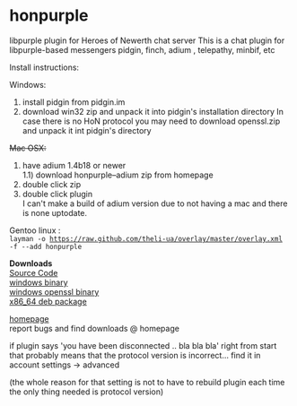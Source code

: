 honpurple
=========

libpurple plugin for Heroes of Newerth chat server
This is a chat plugin for libpurple-based messengers
pidgin, finch, adium , telepathy, minbif, etc

Install instructions:

Windows:

1) install pidgin from pidgin.im  
2) download win32 zip and unpack it into pidgin's installation directory
In case there is no HoN protocol you may need to download openssl.zip and unpack it int pidgin's directory

<del>Mac OSX:

1) have adium 1.4b18 or newer  
1.1) download honpurple–adium zip from homepage  
2) double click zip  
3) double click plugin  </del>  
I can't make a build of adium version due to not having a mac and there is none uptodate.

Gentoo linux :  
<code>layman -o https://raw.github.com/theli-ua/overlay/master/overlay.xml -f --add honpurple</code>

<b>Downloads</b>  
[Source Code](http://dl.dropbox.com/u/4443078/HoN/honpurple/honpurple-0.5.11.5.tar.bz2)  
[windows binary](http://dl.dropbox.com/u/4443078/HoN/honpurple/honpurple-win-0.5.11.5.zip)  
[windows openssl binary](http://dl.dropbox.com/u/4443078/HoN/honpurple/openssl.zip)  
[x86_64 deb package](http://dl.dropbox.com/u/4443078/HoN/honpurple/honpurple_x86_64-0.5.11.5.deb)

[homepage](https://github.com/theli-ua/honpurple)  
report bugs and find downloads @ homepage

if plugin says 'you have been disconnected .. bla bla bla' right from start that probably means that the protocol version is incorrect... find it in account settings -> advanced


(the whole reason for that setting is not to have to rebuild plugin each time the only thing needed is protocol version)
